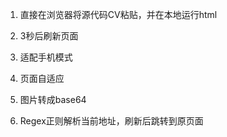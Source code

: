 1. 直接在浏览器将源代码CV粘贴，并在本地运行html

2. 3秒后刷新页面
3. 适配手机模式
4. 页面自适应
5. 图片转成base64
6. Regex正则解析当前地址，刷新后跳转到原页面